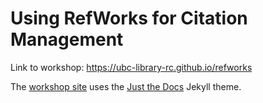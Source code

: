  # Using RefWorks for Citation Management

Link to workshop: https://ubc-library-rc.github.io/refworks

The [workshop site](https://ubc-library-rc.github.io/intro-shell) uses the [Just the Docs](https://github.com/pmarsceill/just-the-docs) Jekyll theme.
